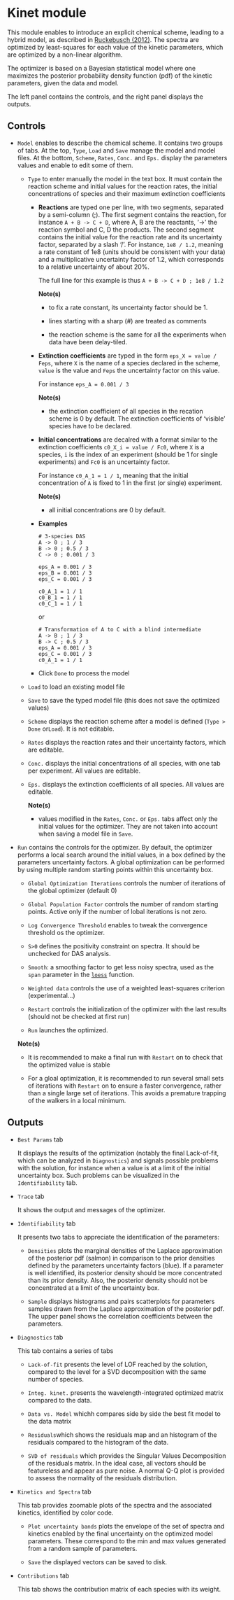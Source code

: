 # __Kinet__ module

This module enables to introduce an explicit chemical scheme, leading to
a hybrid model, as described in [Ruckebusch
(2012)](http://dx.doi.org/10.1016/j.jphotochemrev.2011.10.002). The
spectra are optimized by least-squares for each value of the kinetic
parameters, which are optimized by a non-linear algorithm.

The optimizer is based on a Bayesian statistical model where one
maximizes the posterior probability density function (pdf) of the
kinetic parameters, given the data and model.

The left panel contains the controls, and the right panel displays the
outputs.

## Controls

  - `Model` enables to describe the chemical scheme. It contains two
    groups of tabs. At the top, `Type`, `Load` and `Save` manage the
    model and model files. At the bottom, `Scheme`, `Rates`, `Conc.` and
    `Eps.` display the parameters values and enable to edit some of
    them.
    
      - `Type` to enter manually the model in the text box. It must
        contain the reaction scheme and initial values for the reaction
        rates, the initial concentrations of species and their maximum
        extinction coefficients
        
          - **Reactions** are typed one per line, with two segments,
            separated by a semi-column (;). The first segment contains
            the reaction, for instance `A + B -> C + D`, where A, B are
            the reactants, ‘-\>’ the reaction symbol and C, D the
            products. The second segment contains the initial value for
            the reaction rate and its uncertainty factor, separated by a
            slash ‘/’. For instance, `1e8 / 1.2`, meaning a rate
            constant of 1e8 (units should be consistent with your data)
            and a multiplicative uncertainty factor of 1.2, which
            corresponds to a relative uncertainty of about 20%.
            
            The full line for this example is thus `A + B -> C + D ; 1e8
            / 1.2`
            
            **Note(s)**
            
              - to fix a rate constant, its uncertainty factor should be
                1.
            
              - lines starting with a sharp (\#) are treated as comments
            
              - the reaction scheme is the same for all the experiments
                when data have been delay-tiled.
        
          - **Extinction coefficients** are typed in the form `eps_X =
            value / Feps`, where `X` is the name of a species declared
            in the scheme, `value` is the value and `Feps` the
            uncertainty factor on this value.
            
            For instance `eps_A = 0.001 / 3`
            
            **Note(s)**
            
              - the extinction coefficient of all species in the
                recation scheme is 0 by default. The extinction
                coefficients of ‘visible’ species have to be declared.
        
          - **Initial concentrations** are decalred with a format
            similar to the extinction coefficients `c0_X_i = value /
            Fc0`, where `X` is a species, `i` is the index of an
            experiment (should be 1 for single experiments) and `Fc0` is
            an uncertainty factor.
            
            For instance `c0_A_1 = 1 / 1`, meaning that the initial
            concentration of `A` is fixed to 1 in the first (or single)
            experiment.
            
            **Note(s)**
            
              - all initial concentrations are 0 by default.
        
          - **Examples**
            
                # 3-species DAS 
                A -> 0 ; 1 / 3 
                B -> 0 ; 0.5 / 3 
                C -> 0 ; 0.001 / 3 
                
                eps_A = 0.001 / 3 
                eps_B = 0.001 / 3 
                eps_C = 0.001 / 3 
                
                c0_A_1 = 1 / 1 
                c0_B_1 = 1 / 1 
                c0_C_1 = 1 / 1 
            
            or
            
                # Transformation of A to C with a blind intermediate 
                A -> B ; 1 / 3 
                B -> C ; 0.5 / 3 
                eps_A = 0.001 / 3 
                eps_C = 0.001 / 3 
                c0_A_1 = 1 / 1 
        
          - Click `Done` to process the model
    
      - `Load` to load an existing model file
    
      - `Save` to save the typed model file (this does not save the
        optimized values)
    
      - `Scheme` displays the reaction scheme after a model is defined
        (`Type > Done` or`Load`). It is not editable.
    
      - `Rates` displays the reaction rates and their uncertainty
        factors, which are editable.
    
      - `Conc.` displays the initial concentrations of all species, with
        one tab per experiment. All values are editable.
    
      - `Eps.` displays the extinction coefficients of all species. All
        values are editable.
        
        **Note(s)**
        
          - values modified in the `Rates`, `Conc.` or `Eps.` tabs
            affect only the initial values for the optimizer. They are
            not taken into account when saving a model file in `Save`.

  - `Run` contains the controls for the optimizer. By default, the
    optimizer performs a local search around the initial values, in a
    box defined by the parameters uncertainty factors. A global
    optimization can be performed by using multiple random starting
    points within this uncertainty box.
    
      - `Global Optimization Iterations` controls the number of
        iterations of the global optimizer (default 0)
    
      - `Global Population Factor` controls the number of random
        starting points. Active only if the number of lobal iterations
        is not zero.
    
      - `Log Convergence Threshold` enables to tweak the convergence
        threshold os the optimizer.
    
      - `S>0` defines the positivity constraint on spectra. It should be
        unchecked for DAS analysis.
    
      - `Smooth`: a smoothing factor to get less noisy spectra, used as
        the `span` parameter in the
        [`loess`](https://www.rdocumentation.org/packages/stats/versions/3.6.2/topics/loess)
        function.
    
      - `Weighted data` controls the use of a weighted least-squares
        criterion (experimental…)
    
      - `Restart` controls the initialization of the optimizer with the
        last results (should not be checked at first run)
    
      - `Run` launches the optimized.
    
    **Note(s)**
    
      - It is recommended to make a final run with `Restart` on to check
        that the optimized value is stable
    
      - For a gloal optimization, it is recommended to run several small
        sets of iterations with `Restart` on to ensure a faster
        convergence, rather than a single large set of iterations. This
        avoids a premature trapping of the walkers in a local minimum.

## Outputs

  - `Best Params` tab
    
    It displays the results of the optimization (notably the final
    Lack-of-fit, which can be analyzed in `Diagnostics`) and signals
    possible problems with the solution, for instance when a value is at
    a limit of the initial uncertainty box. Such problems can be
    visualized in the `Identifiability` tab.

  - `Trace` tab
    
    It shows the output and messages of the optimizer.

  - `Identifiability` tab
    
    It presents two tabs to appreciate the identification of the
    parameters:
    
      - `Densities` plots the marginal densities of the Laplace
        approximation of the posterior pdf (salmon) in comparison to the
        prior densities defined by the parameters uncertainty factors
        (blue). If a parameter is well identified, its posterior density
        should be more concentrated than its prior density. Also, the
        posterior density should not be concentrated at a limit of the
        uncertainty box.
    
      - `Sample` displays histograms and pairs scatterplots for
        parameters samples drawn from the Laplace approximation of the
        posterior pdf. The upper panel shows the correlation
        coefficients between the parameters.

  - `Diagnostics` tab
    
    This tab contains a series of tabs
    
      - `Lack-of-fit` presents the level of LOF reached by the solution,
        compared to the level for a SVD decomposition with the same
        number of species.
    
      - `Integ. kinet.` presents the wavelength-integrated optimized
        matrix compared to the data.
    
      - `Data vs. Model` whichh compares side by side the best fit model
        to the data matrix
    
      - `Residuals`which shows the residuals map and an histogram of the
        residuals compared to the histogram of the data.
    
      - `SVD of residuals` which provides the Singular Values
        Decomposition of the residuals matrix. In the ideal case, all
        vectors should be featureless and appear as pure noise. A normal
        Q-Q plot is provided to assess the normality of the residuals
        distribution.

  - `Kinetics and Spectra` tab
    
    This tab provides zoomable plots of the spectra and the associated
    kinetics, identified by color code.
    
      - `Plot uncertainty bands` plots the envelope of the set of
        spectra and kinetics enabled by the final uncertainty on the
        optimized model parameters. These correspond to the min and max
        values generated from a random sample of parameters.
    
      - `Save` the displayed vectors can be saved to disk.

  - `Contributions` tab
    
    This tab shows the contribution matrix of each species with its
    weight.
